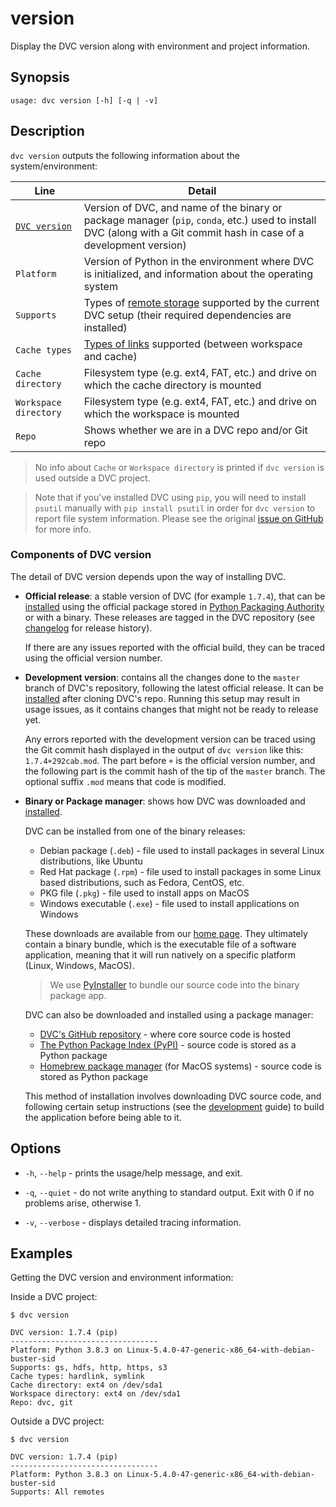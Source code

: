 # version

Display the DVC version along with environment and project information.

## Synopsis

```usage
usage: dvc version [-h] [-q | -v]
```

## Description

`dvc version` outputs the following information about the system/environment:

| Line                                        | Detail                                                                                                                                                               |
| ------------------------------------------- | -------------------------------------------------------------------------------------------------------------------------------------------------------------------- |
| [`DVC version`](#components-of-dvc-version) | Version of DVC, and name of the binary or package manager (`pip`, `conda`, etc.) used to install DVC (along with a Git commit hash in case of a development version) |
| `Platform`                                  | Version of Python in the environment where DVC is initialized, and information about the operating system                                                            |
| `Supports`                                  | Types of [remote storage](/doc/command-reference/remote/add#supported-storage-types) supported by the current DVC setup (their required dependencies are installed)  |
| `Cache types`                               | [Types of links](/doc/user-guide/large-dataset-optimization#file-link-types-for-the-dvc-cache) supported (between <abbr>workspace</abbr> and <abbr>cache</abbr>)     |
| `Cache directory`                           | Filesystem type (e.g. ext4, FAT, etc.) and drive on which the <abbr>cache</abbr> directory is mounted                                                                |
| `Workspace directory`                       | Filesystem type (e.g. ext4, FAT, etc.) and drive on which the <abbr>workspace</abbr> is mounted                                                                      |
| `Repo`                                      | Shows whether we are in a DVC repo and/or Git repo                                                                                                                   |

> No info about `Cache` or `Workspace directory` is printed if `dvc version` is
> used outside a DVC project.

> Note that if you've installed DVC using `pip`, you will need to install
> `psutil` manually with `pip install psutil` in order for `dvc version` to
> report file system information. Please see the original
> [issue on GitHub](https://github.com/iterative/dvc/issues/2284) for more info.

### Components of DVC version

The detail of DVC version depends upon the way of installing DVC.

- **Official release**: a stable version of DVC (for example `1.7.4`), that can
  be [installed](/doc/install) using the official package stored in
  [Python Packaging Authority](https://www.pypa.io/) or with a binary. These
  releases are tagged in the DVC repository (see
  [changelog](https://github.com/iterative/dvc/releases) for release history).

  If there are any issues reported with the official build, they can be traced
  using the official version number.

- **Development version**: contains all the changes done to the `master` branch
  of DVC's repository, following the latest official release. It can be
  [installed](/doc/user-guide/contributing/core#development-environment) after
  cloning DVC's repo. Running this setup may result in usage issues, as it
  contains changes that might not be ready to release yet.

  Any errors reported with the development version can be traced using the Git
  commit hash displayed in the output of `dvc version` like this:
  `1.7.4+292cab.mod`. The part before `+` is the official version number, and
  the following part is the commit hash of the tip of the `master` branch. The
  optional suffix `.mod` means that code is modified.

- **Binary or Package manager**: shows how DVC was downloaded and
  [installed](/doc/install).

  DVC can be installed from one of the binary releases:

  - Debian package (`.deb`) - file used to install packages in several Linux
    distributions, like Ubuntu
  - Red Hat package (`.rpm`) - file used to install packages in some Linux based
    distributions, such as Fedora, CentOS, etc.
  - PKG file (`.pkg`) - file used to install apps on MacOS
  - Windows executable (`.exe`) - file used to install applications on Windows

  These downloads are available from our [home page](/). They ultimately contain
  a binary bundle, which is the executable file of a software application,
  meaning that it will run natively on a specific platform (Linux, Windows,
  MacOS).

  > We use [PyInstaller](https://pythonhosted.org/PyInstaller/) to bundle our
  > source code into the binary package app.

  DVC can also be downloaded and installed using a package manager:

  - [DVC's GitHub repository](https://github.com/iterative/dvc) - where core
    source code is hosted
  - [The Python Package Index (PyPI)](https://pypi.org/project/dvc/) - source
    code is stored as a Python package
  - [Homebrew package manager](https://formulae.brew.sh/formula/dvc) (for MacOS
    systems) - source code is stored as Python package

  This method of installation involves downloading DVC source code, and
  following certain setup instructions (see the
  [development](/doc/install/pre-release) guide) to build the application before
  being able to it.

## Options

- `-h`, `--help` - prints the usage/help message, and exit.

- `-q`, `--quiet` - do not write anything to standard output. Exit with 0 if no
  problems arise, otherwise 1.

- `-v`, `--verbose` - displays detailed tracing information.

## Examples

Getting the DVC version and environment information:

Inside a DVC project:

```dvc
$ dvc version

DVC version: 1.7.4 (pip)
---------------------------------
Platform: Python 3.8.3 on Linux-5.4.0-47-generic-x86_64-with-debian-buster-sid
Supports: gs, hdfs, http, https, s3
Cache types: hardlink, symlink
Cache directory: ext4 on /dev/sda1
Workspace directory: ext4 on /dev/sda1
Repo: dvc, git
```

Outside a DVC project:

```dvc
$ dvc version

DVC version: 1.7.4 (pip)
---------------------------------
Platform: Python 3.8.3 on Linux-5.4.0-47-generic-x86_64-with-debian-buster-sid
Supports: All remotes
```
